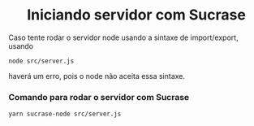 <h1 align="center">
    Iniciando servidor com Sucrase
</h1>

Caso tente rodar o servidor node usando a sintaxe de import/export, usando

    node src/server.js

haverá um erro, pois o node não aceita essa sintaxe.

### **Comando para rodar o servidor com Sucrase** 

    yarn sucrase-node src/server.js

 